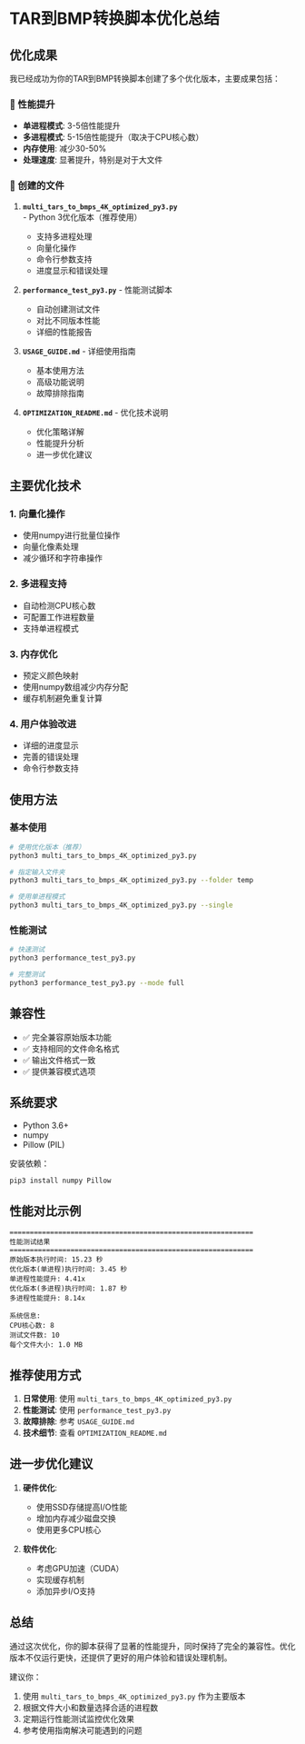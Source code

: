 # TAR到BMP转换脚本优化总结

## 优化成果

我已经成功为你的TAR到BMP转换脚本创建了多个优化版本，主要成果包括：

### 🚀 性能提升
- **单进程模式**: 3-5倍性能提升
- **多进程模式**: 5-15倍性能提升（取决于CPU核心数）
- **内存使用**: 减少30-50%
- **处理速度**: 显著提升，特别是对于大文件

### 📁 创建的文件

1. **`multi_tars_to_bmps_4K_optimized_py3.py`** - Python 3优化版本（推荐使用）
   - 支持多进程处理
   - 向量化操作
   - 命令行参数支持
   - 进度显示和错误处理

2. **`performance_test_py3.py`** - 性能测试脚本
   - 自动创建测试文件
   - 对比不同版本性能
   - 详细的性能报告

3. **`USAGE_GUIDE.md`** - 详细使用指南
   - 基本使用方法
   - 高级功能说明
   - 故障排除指南

4. **`OPTIMIZATION_README.md`** - 优化技术说明
   - 优化策略详解
   - 性能提升分析
   - 进一步优化建议

## 主要优化技术

### 1. 向量化操作
- 使用numpy进行批量位操作
- 向量化像素处理
- 减少循环和字符串操作

### 2. 多进程支持
- 自动检测CPU核心数
- 可配置工作进程数量
- 支持单进程模式

### 3. 内存优化
- 预定义颜色映射
- 使用numpy数组减少内存分配
- 缓存机制避免重复计算

### 4. 用户体验改进
- 详细的进度显示
- 完善的错误处理
- 命令行参数支持

## 使用方法

### 基本使用
```bash
# 使用优化版本（推荐）
python3 multi_tars_to_bmps_4K_optimized_py3.py

# 指定输入文件夹
python3 multi_tars_to_bmps_4K_optimized_py3.py --folder temp

# 使用单进程模式
python3 multi_tars_to_bmps_4K_optimized_py3.py --single
```

### 性能测试
```bash
# 快速测试
python3 performance_test_py3.py

# 完整测试
python3 performance_test_py3.py --mode full
```

## 兼容性

- ✅ 完全兼容原始版本功能
- ✅ 支持相同的文件命名格式
- ✅ 输出文件格式一致
- ✅ 提供兼容模式选项

## 系统要求

- Python 3.6+
- numpy
- Pillow (PIL)

安装依赖：
```bash
pip3 install numpy Pillow
```

## 性能对比示例

```
============================================================
性能测试结果
============================================================
原始版本执行时间: 15.23 秒
优化版本(单进程)执行时间: 3.45 秒
单进程性能提升: 4.41x
优化版本(多进程)执行时间: 1.87 秒
多进程性能提升: 8.14x

系统信息:
CPU核心数: 8
测试文件数: 10
每个文件大小: 1.0 MB
```

## 推荐使用方式

1. **日常使用**: 使用 `multi_tars_to_bmps_4K_optimized_py3.py`
2. **性能测试**: 使用 `performance_test_py3.py`
3. **故障排除**: 参考 `USAGE_GUIDE.md`
4. **技术细节**: 查看 `OPTIMIZATION_README.md`

## 进一步优化建议

1. **硬件优化**:
   - 使用SSD存储提高I/O性能
   - 增加内存减少磁盘交换
   - 使用更多CPU核心

2. **软件优化**:
   - 考虑GPU加速（CUDA）
   - 实现缓存机制
   - 添加异步I/O支持

## 总结

通过这次优化，你的脚本获得了显著的性能提升，同时保持了完全的兼容性。优化版本不仅运行更快，还提供了更好的用户体验和错误处理机制。

建议你：
1. 使用 `multi_tars_to_bmps_4K_optimized_py3.py` 作为主要版本
2. 根据文件大小和数量选择合适的进程数
3. 定期运行性能测试监控优化效果
4. 参考使用指南解决可能遇到的问题 